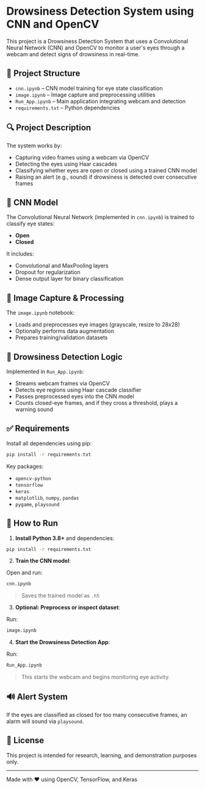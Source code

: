 # Drowsiness Detection System using CNN and OpenCV

This project is a Drowsiness Detection System that uses a Convolutional Neural Network (CNN) and OpenCV to monitor a user's eyes through a webcam and detect signs of drowsiness in real-time.

## 📁 Project Structure

* `cnn.ipynb` – CNN model training for eye state classification
* `image.ipynb` – Image capture and preprocessing utilities
* `Run_App.ipynb` – Main application integrating webcam and detection
* `requirements.txt` – Python dependencies

## 🔍 Project Description

The system works by:

* Capturing video frames using a webcam via OpenCV
* Detecting the eyes using Haar cascades
* Classifying whether eyes are open or closed using a trained CNN model
* Raising an alert (e.g., sound) if drowsiness is detected over consecutive frames

## 🧠 CNN Model

The Convolutional Neural Network (implemented in `cnn.ipynb`) is trained to classify eye states:

* **Open**
* **Closed**

It includes:

* Convolutional and MaxPooling layers
* Dropout for regularization
* Dense output layer for binary classification

## 📸 Image Capture & Processing

The `image.ipynb` notebook:

* Loads and preprocesses eye images (grayscale, resize to 28x28)
* Optionally performs data augmentation
* Prepares training/validation datasets

## 🚨 Drowsiness Detection Logic

Implemented in `Run_App.ipynb`:

* Streams webcam frames via OpenCV
* Detects eye regions using Haar cascade classifier
* Passes preprocessed eyes into the CNN model
* Counts closed-eye frames, and if they cross a threshold, plays a warning sound

## ✅ Requirements

Install all dependencies using pip:

```bash
pip install -r requirements.txt
```

Key packages:

* `opencv-python`
* `tensorflow`
* `keras`
* `matplotlib`, `numpy`, `pandas`
* `pygame`, `playsound`

## 🚀 How to Run

1. **Install Python 3.8+** and dependencies:

```bash
pip install -r requirements.txt
```

2. **Train the CNN model**:

Open and run:

```bash
cnn.ipynb
```

> Saves the trained model as `.h5`

3. **Optional: Preprocess or inspect dataset**:

Run:

```bash
image.ipynb
```

4. **Start the Drowsiness Detection App**:

Run:

```bash
Run_App.ipynb
```

> This starts the webcam and begins monitoring eye activity.

## 🔊 Alert System

If the eyes are classified as closed for too many consecutive frames, an alarm will sound via `playsound`.

## 📄 License

This project is intended for research, learning, and demonstration purposes only.

---

Made with ❤️ using OpenCV, TensorFlow, and Keras
